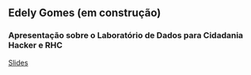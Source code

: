 ## Edely Gomes (em construção)

### Apresentação sobre o Laboratório de Dados para Cidadania Hacker e RHC

[Slides](https://edely.github.io/labcidadania) 
